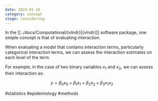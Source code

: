 ```yaml
---
date: 2024-01-16
category: concept
stage: considering
---
```


In the [[../docs/Computational/{vlndr}|{vlndr}]] software package, one simple concept is that of evaluating interaction. 

When evaluating a model that contains interaction terms, particularly categorical interaction terms, we can assess the interaction estimates on each level of the term.

For example, in the case of two binary variables $x_{1}$ and $x_{2}$, we can assess their interaction as:

$$
y = \beta_{0}x_{0} + \beta_{1}x_{1} + \beta_{2}x_{2} + \beta_{3}x_{1}x_{2}
$$

#statistics 
#epidemiology 
#methods 